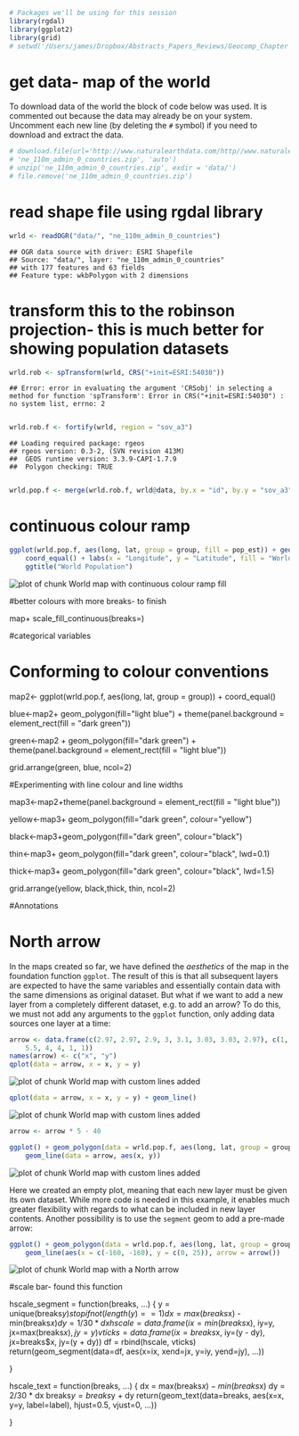

```r
# Packages we'll be using for this session
library(rgdal)
library(ggplot2)
library(grid)
# setwd('/Users/james/Dropbox/Abstracts_Papers_Reviews/Geocomp_Chapter')
```




# get data- map of the world

To download data of the world the block of code below was used. 
It is commented out because the data may already be on your system.
Uncomment each new line (by deleting the `#` symbol) if you need to 
download and extract the data.


```r
# download.file(url='http://www.naturalearthdata.com/http//www.naturalearthdata.com/download/110m/cultural/ne_110m_admin_0_countries.zip',
# 'ne_110m_admin_0_countries.zip', 'auto')
# unzip('ne_110m_admin_0_countries.zip', exdir = 'data/')
# file.remove('ne_110m_admin_0_countries.zip')
```





# read shape file using rgdal library


```r
wrld <- readOGR("data/", "ne_110m_admin_0_countries")
```

```
## OGR data source with driver: ESRI Shapefile 
## Source: "data/", layer: "ne_110m_admin_0_countries"
## with 177 features and 63 fields
## Feature type: wkbPolygon with 2 dimensions
```




# transform this to the robinson projection- this is much better for showing  population datasets


```r
wrld.rob <- spTransform(wrld, CRS("+init=ESRI:54030"))
```

```
## Error: error in evaluating the argument 'CRSobj' in selecting a method for function 'spTransform': Error in CRS("+init=ESRI:54030") : no system list, errno: 2
```

```r

wrld.rob.f <- fortify(wrld, region = "sov_a3")
```

```
## Loading required package: rgeos
## rgeos version: 0.3-2, (SVN revision 413M)
##  GEOS runtime version: 3.3.9-CAPI-1.7.9 
##  Polygon checking: TRUE
```

```r

wrld.pop.f <- merge(wrld.rob.f, wrld@data, by.x = "id", by.y = "sov_a3")
```





# continuous colour ramp


```r
ggplot(wrld.pop.f, aes(long, lat, group = group, fill = pop_est)) + geom_polygon() + 
    coord_equal() + labs(x = "Longitude", y = "Latitude", fill = "World Population") + 
    ggtitle("World Population")
```

![plot of chunk World map with continuous colour ramp fill](figure/World_map_with_continuous_colour_ramp_fill.png) 


#better colours with more breaks- to finish

map+ scale_fill_continuous(breaks=)

#categorical variables

 
# Conforming to colour conventions

map2<- ggplot(wrld.pop.f, aes(long, lat, group = group)) + coord_equal()
  
blue<-map2+ geom_polygon(fill="light blue") + theme(panel.background = element_rect(fill = "dark green"))
  
green<-map2 + geom_polygon(fill="dark green") + theme(panel.background = element_rect(fill = "light blue"))
  
grid.arrange(green, blue, ncol=2)

#Experimenting with line colour and line widths

map3<-map2+theme(panel.background = element_rect(fill = "light blue"))

yellow<-map3+ geom_polygon(fill="dark green", colour="yellow") 
  
black<-map3+geom_polygon(fill="dark green", colour="black") 
  
thin<-map3+ geom_polygon(fill="dark green", colour="black", lwd=0.1) 

thick<-map3+ geom_polygon(fill="dark green", colour="black", lwd=1.5)
  
grid.arrange(yellow, black,thick, thin, ncol=2)

#Annotations

# North arrow

In the maps created so far, we have defined the *aesthetics* of the map 
in the foundation function `ggplot`. The result of this is that all subsequent
layers are expected to have the same variables and essentially contain 
data with the same dimensions as original dataset. But what if we want to 
add a new layer from a completely different dataset, e.g. to add an 
arrow? To do this, we must not add any arguments to the `ggplot` function, 
only adding data sources one layer at a time:


```r
arrow <- data.frame(c(2.97, 2.97, 2.9, 3, 3.1, 3.03, 3.03, 2.97), c(1, 4, 4, 
    5.5, 4, 4, 1, 1))
names(arrow) <- c("x", "y")
qplot(data = arrow, x = x, y = y)
```

![plot of chunk World map with custom lines added](figure/World_map_with_custom_lines_added1.png) 

```r
qplot(data = arrow, x = x, y = y) + geom_line()
```

![plot of chunk World map with custom lines added](figure/World_map_with_custom_lines_added2.png) 

```r
arrow <- arrow * 5 - 40

ggplot() + geom_polygon(data = wrld.pop.f, aes(long, lat, group = group, fill = pop_est)) + 
    geom_line(data = arrow, aes(x, y))
```

![plot of chunk World map with custom lines added](figure/World_map_with_custom_lines_added3.png) 


Here we created an empty plot, meaning that each new layer must be given its 
own dataset. While more code is needed in this example, it enables much 
greater flexibility with regards to what can be included in new layer contents. 
Another possibility is to use the `segment` geom to add a pre-made arrow:


```r
ggplot() + geom_polygon(data = wrld.pop.f, aes(long, lat, group = group, fill = pop_est)) + 
    geom_line(aes(x = c(-160, -160), y = c(0, 25)), arrow = arrow())
```

![plot of chunk World map with a North arrow](figure/World_map_with_a_North_arrow.png) 





#scale bar- found this function

hscale_segment = function(breaks, ...)
{
    y = unique(breaks$y)
    stopifnot(length(y) == 1)
    dx = max(breaks$x) - min(breaks$x)
    dy = 1/30 * dx
    hscale = data.frame(ix=min(breaks$x), iy=y, jx=max(breaks$x),
jy=y)
    vticks = data.frame(ix=breaks$x, iy=(y - dy), jx=breaks$x, jy=(y +
dy))
    df = rbind(hscale, vticks)
    return(geom_segment(data=df,
                        aes(x=ix, xend=jx, y=iy, yend=jy),
                        ...))

}

hscale_text = function(breaks, ...)
{
    dx = max(breaks$x) - min(breaks$x)
    dy = 2/30 * dx
    breaks$y = breaks$y + dy
    return(geom_text(data=breaks,
                     aes(x=x, y=y, label=label),
                     hjust=0.5,
                     vjust=0,
                     ...))

}
